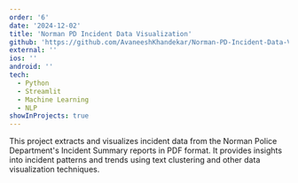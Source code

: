 ```yaml
---
order: '6'
date: '2024-12-02'
title: 'Norman PD Incident Data Visualization'
github: 'https://github.com/AvaneeshKhandekar/Norman-PD-Incident-Data-Visualization'
external: ''
ios: ''
android: ''
tech:
  - Python
  - Streamlit
  - Machine Learning
  - NLP
showInProjects: true
---
```


This project extracts and visualizes incident data from the Norman Police Department's Incident Summary reports in PDF format. It provides insights into incident patterns and trends using text clustering and other data visualization techniques.